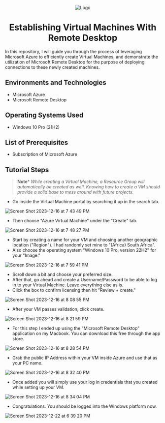 <p align="center">
<img src="https://i.imgur.com/6HXVA8f.png" alt="Logo"/>
</p>

<h1 align="center">Establishing Virtual Machines With Remote Desktop</h1>

In this repository, I will guide you through the process of leveraging Microsoft Azure to efficiently create Virtual Machines, and demonstrate the utilization of Microsoft Remote Desktop for the purpose of deploying connections to these newly created machines.

<h2>Environments and Technologies</h2>

- Microsoft Azure
- Microsoft Remote Desktop

<h2>Operating Systems Used </h2>

- Windows 10 Pro</b> (21H2)

<h2>List of Prerequisites</h2>

- Subscription of Microsoft Azure

<h2>Tutorial Steps</h2>

>**Note***
>_While creating a Virtual Machine, a Resource Group will automatically be created as well. Knowing how to create a VM should provide a solid base to mess around with future projects._

- Go inside the Virtual Machine portal by searching it up in the search tab.
  
![Screen Shot 2023-12-16 at 7 43 49 PM](https://github.com/Emq17/Observing-IP-Addresses-Through-ProtonVPN/assets/147126755/52632ac6-a309-4eaa-adcd-ba6227546957)

- Then choose "Azure Virtual Machine" under the "Create" tab.

![Screen Shot 2023-12-16 at 7 48 27 PM](https://github.com/Emq17/Observing-IP-Addresses-Through-ProtonVPN/assets/147126755/be2f6106-32be-46bc-a04f-7df430a1acfb)

- Start by creating a name for your VM and choosing another geographic location ("Region"). I had randomly set mine to "(Africa) South Africa".
- Also choose the operating system "Windows 10 Pro, version 22H2" for your "Image."

![Screen Shot 2023-12-16 at 7 59 41 PM](https://github.com/Emq17/Observing-IP-Addresses-Through-ProtonVPN/assets/147126755/37c70a45-3ddd-4031-8eab-129b1d6624bf)
     
- Scroll down a bit and choose your preferred size.
- After that, go ahead and create a Username/Password to be able to log in to your Virtual Machine. Leave everything else as is.
- Click the box to confirm licensing then hit "Review + create."

![Screen Shot 2023-12-16 at 8 08 55 PM](https://github.com/Emq17/Observing-IP-Addresses-Through-ProtonVPN/assets/147126755/0bcc5f47-4fd4-4a11-8bd9-08ce7a258cdb)

- After your VM passes validation, click create.

![Screen Shot 2023-12-16 at 8 21 59 PM](https://github.com/Emq17/Observing-IP-Addresses-Through-ProtonVPN/assets/147126755/193c2084-6782-4e9b-8c76-81c6a30b8acb)

- For this step I ended up using the "Microsoft Remote Desktop" application on my Macbook. You can download this free through the app store.

![Screen Shot 2023-12-16 at 8 28 54 PM](https://github.com/Emq17/Observing-IP-Addresses-Through-ProtonVPN/assets/147126755/27ff32a7-b4ee-4e21-9973-3430b246b1f6)

- Grab the public IP Address within your VM inside Azure and use that as your PC name. 

![Screen Shot 2023-12-16 at 8 32 40 PM](https://github.com/Emq17/Observing-IP-Addresses-Through-ProtonVPN/assets/147126755/f33fe4dc-8581-44c1-8831-081f5ab599d2)

- Once added you will simply use your log in credentials that you created while setting up your VM.

![Screen Shot 2023-12-16 at 8 34 04 PM](https://github.com/Emq17/Observing-IP-Addresses-Through-ProtonVPN/assets/147126755/a6e3065f-0d7b-4090-a24a-8e6be650f177)

- Congratulations. You should be logged into the Windows platform now.

![Screen Shot 2023-12-22 at 6 39 20 PM](https://github.com/Emq17/Establishing-Virtual-Machines-With-Remote-Desktop/assets/147126755/b6ac51c3-53f8-4266-a089-d8a89e38e23f)



